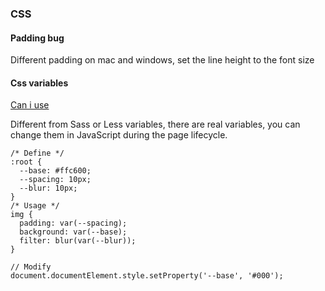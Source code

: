 ### CSS

#### Padding bug
Different padding on mac and windows, set the line height to the font size

#### Css variables
[Can i use](http://caniuse.com/#feat=css-variables)

Different from Sass or Less variables, there are real variables,
you can change them in JavaScript during the page lifecycle.

````
/* Define */
:root {
  --base: #ffc600;
  --spacing: 10px;
  --blur: 10px;
}
/* Usage */
img {
  padding: var(--spacing);
  background: var(--base);
  filter: blur(var(--blur));
}

// Modify
document.documentElement.style.setProperty('--base', '#000');
````
